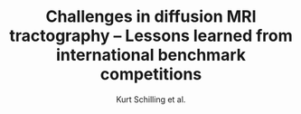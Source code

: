---
cat: gaia
subcat: ginkgo
bestof: false
author: Kurt Schilling et al.
title: Challenges in diffusion MRI tractography – Lessons learned from international benchmark competitions
journal: Magnetic Resonance Imaging
year: 2019
type: article
url: https -//linkinghub.elsevier.com/retrieve/pii/S0730725X18305162
doi: 10.1016/j.mri.2018.11.014
---